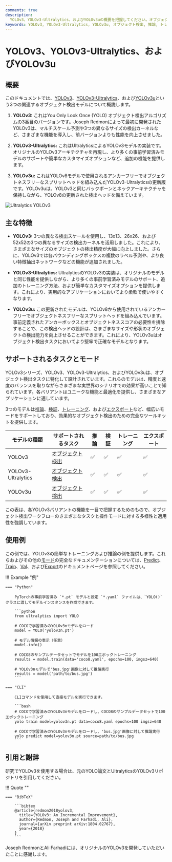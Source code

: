 ```yaml
---
comments: true
description: 
  YOLOv3、YOLOv3-Ultralytics、およびYOLOv3uの概要を把握してください。オブジェクト検出に対するこれらのモデルの主な特徴、使用方法、およびサポートされるタスクについて学びます。
keywords: YOLOv3, YOLOv3-Ultralytics, YOLOv3u, オブジェクト検出, 推論, トレーニング, Ultralytics
---
```


# YOLOv3、YOLOv3-Ultralytics、およびYOLOv3u

## 概要

このドキュメントでは、[YOLOv3](https://pjreddie.com/darknet/yolo/)、[YOLOv3-Ultralytics](https://github.com/ultralytics/yolov3)、および[YOLOv3u](https://github.com/ultralytics/ultralytics)という3つの関連するオブジェクト検出モデルについて概説します。

1. **YOLOv3:** これはYou Only Look Once (YOLO) オブジェクト検出アルゴリズムの3番目のバージョンです。Joseph Redmonによって最初に開発されたYOLOv3は、マルチスケール予測や3つの異なるサイズの検出カーネルなど、さまざまな機能を導入し、前バージョンよりも性能を向上させました。

2. **YOLOv3-Ultralytics:** これはUltralyticsによるYOLOv3モデルの実装です。オリジナルのYOLOv3アーキテクチャを再現し、より多くの事前学習済みモデルのサポートや簡単なカスタマイズオプションなど、追加の機能を提供します。

3. **YOLOv3u:** これはYOLOv8モデルで使用されるアンカーフリーでオブジェクトネスフリーなスプリットヘッドを組み込んだYOLOv3-Ultralyticsの更新版です。YOLOv3uは、YOLOv3と同じバックボーンとネックアーキテクチャを保持しながら、YOLOv8の更新された検出ヘッドを備えています。

![Ultralytics YOLOv3](https://raw.githubusercontent.com/ultralytics/assets/main/yolov3/banner-yolov3.png)

## 主な特徴

- **YOLOv3:** 3つの異なる検出スケールを使用し、13x13、26x26、および52x52の3つの異なるサイズの検出カーネルを活用しました。これにより、さまざまなサイズのオブジェクトの検出精度が大幅に向上しました。さらに、YOLOv3では各バウンディングボックスの複数のラベル予測や、より良い特徴抽出ネットワークなどの機能が追加されました。

- **YOLOv3-Ultralytics:** UltralyticsのYOLOv3の実装は、オリジナルのモデルと同じ性能を提供しながら、より多くの事前学習済みモデルのサポート、追加のトレーニング方法、および簡単なカスタマイズオプションを提供します。これにより、実用的なアプリケーションにおいてより柔軟で使いやすくなります。

- **YOLOv3u:** この更新されたモデルは、YOLOv8から使用されているアンカーフリーでオブジェクトネスフリーなスプリットヘッドを組み込んでいます。事前定義されたアンカーボックスとオブジェクトネススコアの必要性を排除することで、この検出ヘッドの設計は、さまざまなサイズや形状のオブジェクトの検出能力を向上させることができます。これにより、YOLOv3uはオブジェクト検出タスクにおいてより堅牢で正確なモデルとなります。

## サポートされるタスクとモード

YOLOv3シリーズ、YOLOv3、YOLOv3-Ultralytics、およびYOLOv3uは、オブジェクト検出タスクに特化して設計されています。これらのモデルは、精度と速度のバランスを取りながらさまざまな実世界のシナリオでの効果が高いことで知られています。各バリアントはユニークな機能と最適化を提供し、さまざまなアプリケーションに適しています。

3つのモデルは[推論](../modes/predict.md)、[検証](../modes/val.md)、[トレーニング](../modes/train.md)、および[エクスポート](../modes/export.md)など、幅広いモードをサポートしており、効果的なオブジェクト検出のための完全なツールキットを提供します。

| モデルの種類             | サポートされるタスク                     | 推論  | 検証  | トレーニング | エクスポート |
| ------------------ | ------------------------------ | --- | --- | ------ | ------ |
| YOLOv3             | [オブジェクト検出](../tasks/detect.md) | ✅   | ✅   | ✅      | ✅      |
| YOLOv3-Ultralytics | [オブジェクト検出](../tasks/detect.md) | ✅   | ✅   | ✅      | ✅      |
| YOLOv3u            | [オブジェクト検出](../tasks/detect.md) | ✅   | ✅   | ✅      | ✅      |

この表は、各YOLOv3バリアントの機能を一目で把握するためのもので、オブジェクト検出ワークフローのさまざまなタスクと操作モードに対する多様性と適用性を強調しています。

## 使用例

この例では、YOLOv3の簡単なトレーニングおよび推論の例を提供します。これらおよびその他の[モード](../modes/index.md)の完全なドキュメンテーションについては、[Predict](../modes/predict.md)、[Train](../modes/train.md)、[Val](../modes/val.md)、および[Export](../modes/export.md)のドキュメントページを参照してください。

!!! Example "例"

````
=== "Python"

    PyTorchの事前学習済み `*.pt` モデルと設定 `*.yaml` ファイルは、`YOLO()` クラスに渡してモデルインスタンスを作成できます。

    ```python
    from ultralytics import YOLO

    # COCOで学習済みのYOLOv3nモデルをロード
    model = YOLO('yolov3n.pt')

    # モデル情報の表示（任意）
    model.info()

    # COCO8のサンプルデータセットでモデルを100エポックトレーニング
    results = model.train(data='coco8.yaml', epochs=100, imgsz=640)

    # YOLOv3nモデルで'bus.jpg'画像に対して推論実行
    results = model('path/to/bus.jpg')
    ```

=== "CLI"

    CLIコマンドを使用して直接モデルを実行できます。

    ```bash
    # COCOで学習済みのYOLOv3nモデルをロードし、COCO8のサンプルデータセットで100エポックトレーニング
    yolo train model=yolov3n.pt data=coco8.yaml epochs=100 imgsz=640

    # COCOで学習済みのYOLOv3nモデルをロードし、'bus.jpg'画像に対して推論実行
    yolo predict model=yolov3n.pt source=path/to/bus.jpg
    ```
````

## 引用と謝辞

研究でYOLOv3を使用する場合は、元のYOLO論文とUltralyticsのYOLOv3リポジトリを引用してください。

!!! Quote ""

````
=== "BibTeX"

    ```bibtex
    @article{redmon2018yolov3,
      title={YOLOv3: An Incremental Improvement},
      author={Redmon, Joseph and Farhadi, Ali},
      journal={arXiv preprint arXiv:1804.02767},
      year={2018}
    }
    ```
````

Joseph RedmonとAli Farhadiには、オリジナルのYOLOv3を開発していただいたことに感謝します。
